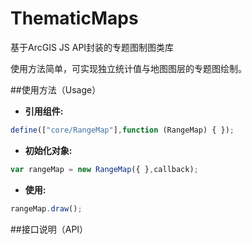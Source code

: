 # ThematicMaps
基于ArcGIS JS API封装的专题图制图类库

使用方法简单，可实现独立统计值与地图图层的专题图绘制。

##使用方法（Usage）
* **引用组件:**
```js
define(["core/RangeMap"],function (RangeMap) { });
```
* **初始化对象:**
```js
var rangeMap = new RangeMap({ },callback);
```
* **使用:**
```js
rangeMap.draw();
```
##接口说明（API）
